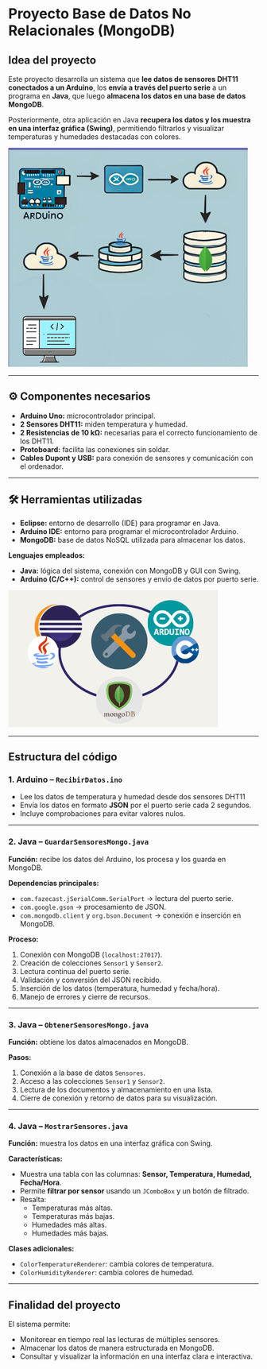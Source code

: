 # Proyecto Base de Datos No Relacionales (MongoDB)

## Idea del proyecto
Este proyecto desarrolla un sistema que **lee datos de sensores DHT11 conectados a un Arduino**, los **envía a través del puerto serie** a un programa en **Java**, que luego **almacena los datos en una base de datos MongoDB**.  

Posteriormente, otra aplicación en Java **recupera los datos y los muestra en una interfaz gráfica (Swing)**, permitiendo filtrarlos y visualizar temperaturas y humedades destacadas con colores.

![Estructura](IMG/Estructura.png)

---

## ⚙️ Componentes necesarios
- **Arduino Uno:** microcontrolador principal.  
- **2 Sensores DHT11:** miden temperatura y humedad.  
- **2 Resistencias de 10 kΩ:** necesarias para el correcto funcionamiento de los DHT11.  
- **Protoboard:** facilita las conexiones sin soldar.  
- **Cables Dupont y USB:** para conexión de sensores y comunicación con el ordenador.  

---

## 🛠️ Herramientas utilizadas
- **Eclipse:** entorno de desarrollo (IDE) para programar en Java.  
- **Arduino IDE:** entorno para programar el microcontrolador Arduino.  
- **MongoDB:** base de datos NoSQL utilizada para almacenar los datos.  

**Lenguajes empleados:**
- **Java:** lógica del sistema, conexión con MongoDB y GUI con Swing.  
- **Arduino (C/C++):** control de sensores y envío de datos por puerto serie.  

![Herramientas](IMG/Herramientas.png)

---

## Estructura del código

### 1. Arduino – `RecibirDatos.ino`
- Lee los datos de temperatura y humedad desde dos sensores DHT11  
- Envía los datos en formato **JSON** por el puerto serie cada 2 segundos.  
- Incluye comprobaciones para evitar valores nulos.  

---

### 2. Java – `GuardarSensoresMongo.java`
**Función:** recibe los datos del Arduino, los procesa y los guarda en MongoDB.  

**Dependencias principales:**
- `com.fazecast.jSerialComm.SerialPort` → lectura del puerto serie.  
- `com.google.gson` → procesamiento de JSON.  
- `com.mongodb.client` y `org.bson.Document` → conexión e inserción en MongoDB.  

**Proceso:**
1. Conexión con MongoDB (`localhost:27017`).  
2. Creación de colecciones `Sensor1` y `Sensor2`.  
3. Lectura continua del puerto serie.  
4. Validación y conversión del JSON recibido.  
5. Inserción de los datos (temperatura, humedad y fecha/hora).  
6. Manejo de errores y cierre de recursos.  

---

### 3. Java – `ObtenerSensoresMongo.java`
**Función:** obtiene los datos almacenados en MongoDB.  

**Pasos:**
1. Conexión a la base de datos `Sensores`.  
2. Acceso a las colecciones `Sensor1` y `Sensor2`.  
3. Lectura de los documentos y almacenamiento en una lista.  
4. Cierre de conexión y retorno de datos para su visualización.  

---

### 4. Java – `MostrarSensores.java`
**Función:** muestra los datos en una interfaz gráfica con Swing.  

**Características:**
- Muestra una tabla con las columnas: **Sensor, Temperatura, Humedad, Fecha/Hora**.  
- Permite **filtrar por sensor** usando un `JComboBox` y un botón de filtrado.  
- Resalta:
  - Temperaturas más altas.  
  - Temperaturas más bajas.  
  - Humedades más altas.  
  - Humedades más bajas.  

**Clases adicionales:**
- `ColorTemperatureRenderer`: cambia colores de temperatura.  
- `ColorHumidityRenderer`: cambia colores de humedad.  

---

## Finalidad del proyecto
El sistema permite:
- Monitorear en tiempo real las lecturas de múltiples sensores.  
- Almacenar los datos de manera estructurada en MongoDB.  
- Consultar y visualizar la información en una interfaz clara e interactiva.  





